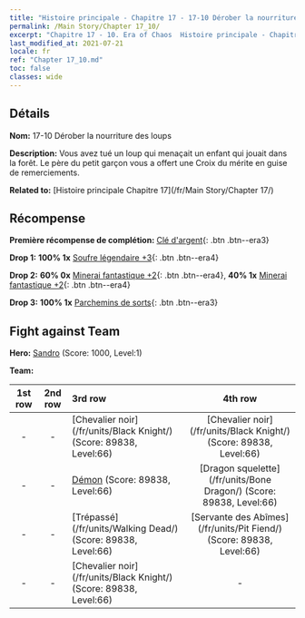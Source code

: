 ```yaml
---
title: "Histoire principale - Chapitre 17 - 17-10 Dérober la nourriture des loups"
permalink: /Main Story/Chapter 17_10/
excerpt: "Chapitre 17 - 10. Era of Chaos  Histoire principale - Chapitre 17_10. 17-10 Dérober la nourriture des loups"
last_modified_at: 2021-07-21
locale: fr
ref: "Chapter 17_10.md"
toc: false
classes: wide
---
```


## Détails

 **Nom:** 17-10 Dérober la nourriture des loups

 **Description:** Vous avez tué un loup qui menaçait un enfant qui jouait dans la forêt. Le père du petit garçon vous a offert une Croix du mérite en guise de remerciements.

 **Related to:** [Histoire principale Chapitre 17](/fr/Main Story/Chapter 17/)

## Récompense

 **Première récompense de complétion:** [Clé d'argent](/ItemsFR/con_693/){: .btn .btn--era3}

 **Drop 1:** **100% 1x** [Soufre légendaire +3](/ItemsFR/mat_57/){: .btn .btn--era4}

 **Drop 2:** **60% 0x** [Minerai fantastique +2](/ItemsFR/mat_47/){: .btn .btn--era4}, **40% 1x** [Minerai fantastique +2](/ItemsFR/mat_47/){: .btn .btn--era4}

 **Drop 3:** **100% 1x** [Parchemins de sorts](/ItemsFR/con_694/){: .btn .btn--era3}


## Fight against Team
 **Hero:** [Sandro](/fr/heroes/Sandro/) (Score: 1000, Level:1)

 **Team:**


  | 1st row | 2nd row | 3rd row | 4th row |
  |:----:|:----:|:----|:----:|
  | - | - | [Chevalier noir](/fr/units/Black Knight/) (Score: 89838, Level:66)  | [Chevalier noir](/fr/units/Black Knight/) (Score: 89838, Level:66)  |
  | - | - | [Démon](/fr/units/Demon/) (Score: 89838, Level:66)  | [Dragon squelette](/fr/units/Bone Dragon/) (Score: 89838, Level:66)  |
  | - | - | [Trépassé](/fr/units/Walking Dead/) (Score: 89838, Level:66)  | [Servante des Abîmes](/fr/units/Pit Fiend/) (Score: 89838, Level:66)  |
  | - | - | [Chevalier noir](/fr/units/Black Knight/) (Score: 89838, Level:66)  | - |


